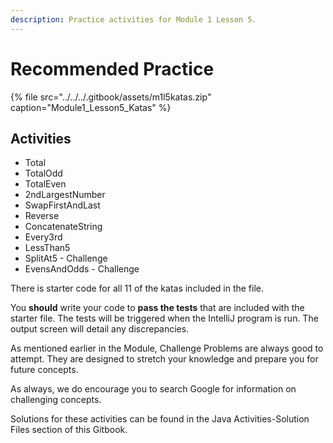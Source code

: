 ```yaml
---
description: Practice activities for Module 1 Lesson 5.
---
```


# Recommended Practice

{% file src="../../../.gitbook/assets/m1l5katas.zip" caption="Module1\_Lesson5\_Katas" %}

##  Activities <a id="activities"></a>

* Total 
* TotalOdd
* TotalEven
* 2ndLargestNumber
* SwapFirstAndLast
* Reverse
* ConcatenateString
* Every3rd
* LessThan5
* SplitAt5 - Challenge
* EvensAndOdds - Challenge

There is starter code for all 11 of the katas included in the file. 

You **should** write your code to **pass the tests** that are included with the starter file. The tests will be triggered when the IntelliJ program is run. The output screen will detail any discrepancies.  

As mentioned earlier in the Module, Challenge Problems are always good to attempt. They are designed to stretch your knowledge and prepare you for future concepts. 

As always, we do encourage you to search Google for information on challenging concepts.

Solutions for these activities can be found in the Java Activities-Solution Files section of this Gitbook. 

